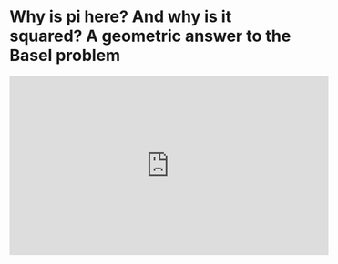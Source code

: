 # Why is pi here? And why is it squared? A geometric answer to the Basel problem

<iframe width="560" height="315" src="https://www.youtube.com/embed/d-o3eB9sfls" frameborder="0" allow="accelerometer; autoplay; clipboard-write; encrypted-media; gyroscope; picture-in-picture" allowfullscreen></iframe>
